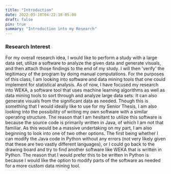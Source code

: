 ```yaml
---
title: "Introduction"
date: 2022-03-10T04:22:18-05:00
draft: false
pin: true
summary: "Introduction into my Research"
---
```


### Research Interest

For my overall research idea, I would like to perform a study with a large data set, utilize a software to analyze the given data and generate visuals, and then attach those findings to the end of my study. I will then 'verify' the legitimacy of the program by doing manual computations. For the purposes of this class, I am looking into software and data mining tools that one could implement for statistical analysis. As of now, I have focused my research into WEKA, a software tool that uses machine learning algorithms as well as data mining tools to sort through and analyze large data sets. It can also generate visuals from the significant data as needed. Though this is something that I would ideally like to use for my Senior Thesis, I am also looking into the possibility of writing my own software with a similar operating structure. The reason that I am hesitant to utilize this software is because the source code is primarily written in Java, of which I am not that familiar. As this would be a massive undertaking on my part, I am also beginning to look into one of two other options. The first being whether I can modify the Java code in Python without any errors (not very likely given that these are two vastly different languages), or I could go back to the drawing board and try to find another software like WEKA that is written in Python. The reason that I would prefer this to be written in Python is because I would like the option to modify parts of the software as needed for a more custom data mining tool.

<script src="https://giscus.app/client.js"
        data-repo="solisa986/580class"
        data-repo-id="R_kgDOG-idsg"
        data-category="Announcements"
        data-category-id="DIC_kwDOG-idss4COGk-"
        data-mapping="pathname"
        data-reactions-enabled="1"
        data-emit-metadata="1"
        data-input-position="top"
        data-theme="dark"
        data-lang="en"
        crossorigin="anonymous"
        async>
</script>